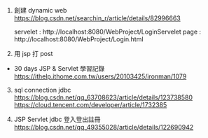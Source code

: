 1.  創建 dynamic web
    https://blog.csdn.net/searchin_r/article/details/82996663

    servelet : http://localhost:8080/WebProject/LoginServelet
    page : http://localhost:8080/WebProject/Login.html

2.  用 jsp 打 post

- 30 days JSP & Servlet 學習記錄
  https://ithelp.ithome.com.tw/users/20103425/ironman/1079

3. sql connection jdbc
   https://blog.csdn.net/qq_63708623/article/details/123738580
  https://cloud.tencent.com/developer/article/1732385

4. JSP Servlet jdbc 登入登出註冊
https://blog.csdn.net/qq_49355028/article/details/122690942